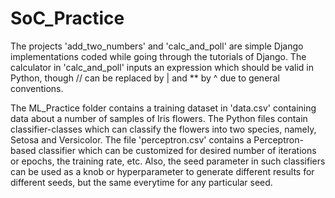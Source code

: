 # SoC_Practice

The projects 'add_two_numbers' and 'calc_and_poll' are simple Django implementations coded while going through the tutorials of Django.
The calculator in 'calc_and_poll' inputs an expression which should be valid in Python, though // can be replaced by | and ** by ^ due to general conventions.

The ML_Practice folder contains a training dataset in 'data.csv' containing data about a number of samples of Iris flowers. The Python files contain classifier-classes which can classify the flowers into two species, namely, Setosa and Versicolor.
The file 'perceptron.csv' contains a Perceptron-based classifier which can be customized for desired number of iterations or epochs, the training rate, etc.
Also, the seed parameter in such classifiers can be used as a knob or hyperparameter to generate different results for different seeds, but the same everytime for any particular seed.
